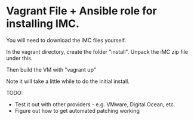 # Vagrant File + Ansible role for installing IMC.

You will need to download the iMC files yourself.

In the vagrant directory, create the folder "install". Unpack the iMC zip file under this.

Then build the VM with "vagrant up"

Note it will take a little while to do the initial install.

TODO:

* Test it out with other providers - e.g. VMware, Digital Ocean, etc.
* Figure out how to get automated patching working
